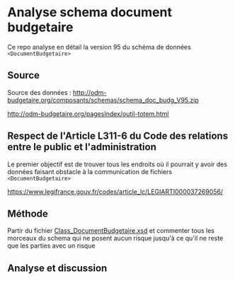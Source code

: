 # Analyse schema document budgetaire

Ce repo analyse en détail la version 95 du schéma de données `<DocumentBudgetaire>`


## Source

Source des données : http://odm-budgetaire.org/composants/schemas/schema_doc_budg_V95.zip

http://odm-budgetaire.org/pagesIndex/outil-totem.html


## Respect de l'Article L311-6 du Code des relations entre le public et l'administration

Le premier objectif est de trouver tous les endroits où il pourrait y avoir des données faisant obstacle à la communication de fichiers `<DocumentBudgetaire>`

https://www.legifrance.gouv.fr/codes/article_lc/LEGIARTI000037269056/


## Méthode

Partir du fichier [Class_DocumentBudgetaire.xsd](SchemaDocBudg/Class_DocumentBudgetaire.xsd) et commenter tous les morceaux du schema qui ne posent aucun risque jusqu'à ce qu'il ne reste que les parties avec un risque


## Analyse et discussion


